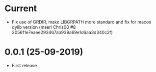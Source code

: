 # Current

- Fix use of GRDIR, make LIBGRPATH more standard and fix for macos dylib version (mseri Chris00 #8 3056f1e7eaee293467ab939a69e1d6aa3d340c2f)

# 0.0.1 (25-09-2019)

- First release
